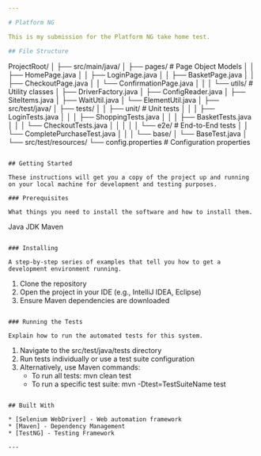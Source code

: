```yaml
---

# Platform NG

This is my submission for the Platform NG take home test.

## File Structure

```
ProjectRoot/
│
├── src/main/java/
│   ├── pages/                  # Page Object Models
│   │   ├── HomePage.java
│   │   ├── LoginPage.java
│   │   ├── BasketPage.java
│   │   ├── CheckoutPage.java
│   │   └── ConfirmationPage.java
│   │
│   └── utils/                  # Utility classes
│       ├── DriverFactory.java
│       ├── ConfigReader.java
│       ├── SiteItems.java
│       ├── WaitUtil.java
│       └── ElementUtil.java
│
├── src/test/java/
│   ├── tests/
│   │   ├── unit/               # Unit tests
│   │   │   ├── LoginTests.java
│   │   │   ├── ShoppingTests.java
│   │   │   ├── BasketTests.java
│   │   │   └── CheckoutTests.java
│   │   │
│   │   └── e2e/                # End-to-End tests
│   │       └── CompletePurchaseTest.java
│   │
│   └── base/
│       └── BaseTest.java
│
└── src/test/resources/
    └── config.properties       # Configuration properties
```

## Getting Started

These instructions will get you a copy of the project up and running on your local machine for development and testing purposes.

### Prerequisites

What things you need to install the software and how to install them.

```
Java JDK
Maven
```

### Installing

A step-by-step series of examples that tell you how to get a development environment running.

```
1. Clone the repository
2. Open the project in your IDE (e.g., IntelliJ IDEA, Eclipse)
3. Ensure Maven dependencies are downloaded
```

### Running the Tests

Explain how to run the automated tests for this system.

```
1. Navigate to the src/test/java/tests directory
2. Run tests individually or use a test suite configuration
3. Alternatively, use Maven commands:
   - To run all tests: mvn clean test
   - To run a specific test suite: mvn -Dtest=TestSuiteName test
```

## Built With

* [Selenium WebDriver] - Web automation framework
* [Maven] - Dependency Management
* [TestNG] - Testing Framework

---
```

